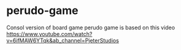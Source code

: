 # perudo-game
Consol version of board game perudo
game is based on this video https://www.youtube.com/watch?v=6ifMAW6YTqk&ab_channel=PjeterStudios
